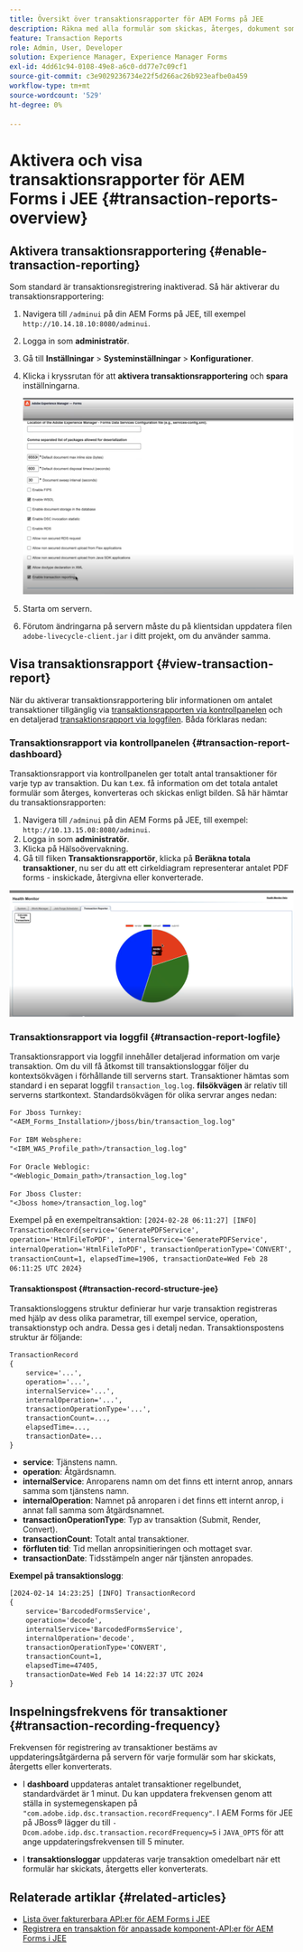 ```yaml
---
title: Översikt över transaktionsrapporter för AEM Forms på JEE
description: Räkna med alla formulär som skickas, återges, dokument som konverterats till ett format till ett annat och mycket mer.
feature: Transaction Reports
role: Admin, User, Developer
solution: Experience Manager, Experience Manager Forms
exl-id: 4dd61c94-0108-49e8-a6c0-dd77e7c09cf1
source-git-commit: c3e9029236734e22f5d266ac26b923eafbe0a459
workflow-type: tm+mt
source-wordcount: '529'
ht-degree: 0%

---
```


# Aktivera och visa transaktionsrapporter för AEM Forms i JEE {#transaction-reports-overview}

<!--Transaction reports in AEM Forms on JEE let you keep a count of all transactions taken place on your AEM Forms deployment. The objective is to provide information about product usage and helps business stakeholders understand their digital processing volumes. Examples of a transaction include:

* Submission of a document
* Rendition of a document
* Conversion of a document from one file format to another 

For more information on what is considered a transaction, see [Billable APIs](../../forms/using/transaction-reports-billable-apis-jee.md). Transaction log helps you to gain information about the number of documents submitted, rendered, and converted.-->

## Aktivera transaktionsrapportering {#enable-transaction-reporting}

Som standard är transaktionsregistrering inaktiverad. Så här aktiverar du transaktionsrapportering:

1. Navigera till `/adminui` på din AEM Forms på JEE, till exempel `http://10.14.18.10:8080/adminui`.
1. Logga in som **administratör**.
1. Gå till **Inställningar** > **Systeminställningar** > **Konfigurationer**.
1. Klicka i kryssrutan för att **aktivera transaktionsrapportering** och **spara** inställningarna.

   ![sample-transaction-report-jee](assets/enable-transaction-jee.png)

1. Starta om servern.
1. Förutom ändringarna på servern måste du på klientsidan uppdatera filen `adobe-livecycle-client.jar` i ditt projekt, om du använder samma.

<!--
* You can [enable transaction recording](../../forms/using/viewing-and-understanding-transaction-reports.md#setting-up-transaction-reports) from AEM Web Console. view transaction reports on author, processing, or publish instances. View transaction reports on author or processing instances for an aggregated sum of all transactions. View transaction reports on the publish instances for a count of all transactions that take place only on that publish instance from where the report is run.
-->

<!--Do not author content (Create adaptive forms, interactive communication, themes, and other authoring activities) and process documents (Use workflows, document services, and other processing activities) on the same AEM instance. Keep the transaction recording disabled for AEM Forms servers used to author content. Keep the transaction recording enabled for AEM Forms servers used to process documents.-->

## Visa transaktionsrapport {#view-transaction-report}

När du aktiverar transaktionsrapportering blir informationen om antalet transaktioner tillgänglig via [transaktionsrapporten via kontrollpanelen](#transaction-report-dashboard) och en detaljerad [transaktionsrapport via loggfilen](#transaction-report-logfile). Båda förklaras nedan:

### Transaktionsrapport via kontrollpanelen {#transaction-report-dashboard}

Transaktionsrapport via kontrollpanelen ger totalt antal transaktioner för varje typ av transaktion. Du kan t.ex. få information om det totala antalet formulär som återges, konverteras och skickas enligt bilden. Så här hämtar du transaktionsrapporten:

1. Navigera till `/adminui` på din AEM Forms på JEE, till exempel: `http://10.13.15.08:8080/adminui`.
1. Logga in som **administratör**.
1. Klicka på Hälsoövervakning.
1. Gå till fliken **Transaktionsrapportör**, klicka på **Beräkna totala transaktioner**, nu ser du att ett cirkeldiagram representerar antalet PDF forms - inskickade, återgivna eller konverterade.

![sample-transaction-report-jee](assets/transaction-piechart.png)


### Transaktionsrapport via loggfil {#transaction-report-logfile}

Transaktionsrapport via loggfil innehåller detaljerad information om varje transaktion. Om du vill få åtkomst till transaktionsloggar följer du kontextsökvägen i förhållande till serverns start. Transaktioner hämtas som standard i en separat loggfil `transaction_log.log`. **filsökvägen** är relativ till serverns startkontext. Standardsökvägen för olika servrar anges nedan:

```
For Jboss Turnkey:
"<AEM_Forms_Installation>/jboss/bin/transaction_log.log"

For IBM Websphere: 
"<IBM_WAS_Profile_path>/transaction_log.log"

For Oracle Weblogic:
"<Weblogic_Domain_path>/transaction_log.log"

For Jboss Cluster:
"<Jboss home>/transaction_log.log"
```

Exempel på en exempeltransaktion:
`[2024-02-28 06:11:27] [INFO] TransactionRecord{service='GeneratePDFService', operation='HtmlFileToPDF', internalService='GeneratePDFService', internalOperation='HtmlFileToPDF', transactionOperationType='CONVERT', transactionCount=1, elapsedTime=1906, transactionDate=Wed Feb 28 06:11:25 UTC 2024}`

#### Transaktionspost {#transaction-record-structure-jee}

Transaktionsloggens struktur definierar hur varje transaktion registreras med hjälp av dess olika parametrar, till exempel service, operation, transaktionstyp och andra. Dessa ges i detalj nedan. Transaktionspostens struktur är följande:

```
TransactionRecord
{
    service='...', 
    operation='...', 
    internalService='...', 
    internalOperation='...', 
    transactionOperationType='...', 
    transactionCount=..., 
    elapsedTime=..., 
    transactionDate=...
}
```

* **service**: Tjänstens namn.
* **operation**: Åtgärdsnamn.
* **internalService**: Anroparens namn om det finns ett internt anrop, annars samma som tjänstens namn.
* **internalOperation**: Namnet på anroparen i det finns ett internt anrop, i annat fall samma som åtgärdsnamnet.
* **transactionOperationType**: Typ av transaktion (Submit, Render, Convert).
* **transactionCount**: Totalt antal transaktioner.
* **förfluten tid**: Tid mellan anropsinitieringen och mottaget svar.
* **transactionDate**: Tidsstämpeln anger när tjänsten anropades.

**Exempel på transaktionslogg**:

```
[2024-02-14 14:23:25] [INFO] TransactionRecord
{
    service='BarcodedFormsService', 
    operation='decode', 
    internalService='BarcodedFormsService', 
    internalOperation='decode', 
    transactionOperationType='CONVERT', 
    transactionCount=1, 
    elapsedTime=47405, 
    transactionDate=Wed Feb 14 14:22:37 UTC 2024
}
```

## Inspelningsfrekvens för transaktioner {#transaction-recording-frequency}

<!--Transaction persistence involves updating the total transaction count for SUBMIT, CONVERT, and RENDER operations on the server periodically: -->

Frekvensen för registrering av transaktioner bestäms av uppdateringsåtgärderna på servern för varje formulär som har skickats, återgetts eller konverterats.

* I **dashboard** uppdateras antalet transaktioner regelbundet, standardvärdet är 1 minut. Du kan uppdatera frekvensen genom att ställa in systemegenskapen på `"com.adobe.idp.dsc.transaction.recordFrequency"`. I AEM Forms för JEE på JBoss® lägger du till `-Dcom.adobe.idp.dsc.transaction.recordFrequency=5` i `JAVA_OPTS` för att ange uppdateringsfrekvensen till 5 minuter.

* I **transaktionsloggar** uppdateras varje transaktion omedelbart när ett formulär har skickats, återgetts eller konverterats.

<!-- A transaction remains in the buffer for a specified period (Flush Buffer time + Reverse replication time). By default, it takes approximately 90 seconds for the transaction count to reflect in the transaction report.

Actions like submitting a PDF Form, using Agent UI to preview an interactive communication, or using non-standard form submission methods are not accounted as transactions. AEM Forms provides an API to record such transactions. Call the API from your custom implementations to record a transaction.

## Supported Topology {#supported-topology}

Transaction reports are available only on AEM Forms on OSGi environment. It supports author-publish, author-processing-publish, and only processing topologies. For example, topologies, see [Architecture and deployment topologies for AEM Forms](../../forms/using/transaction-reports-overview.md).

The transaction count is reverse replicated from publish instances to author or processing instances. An indicative author-publish topology is displayed below:

![simple-author-publish-topology](assets/simple-author-publish-topology.png)

>[!NOTE]
>
>AEM Forms transaction reports does not support topologies that contain only publish instances.

### Guidelines for using transaction reports {#guidelines-for-using-transaction-reports}

* Disable transaction reports on all author instances as reports on author instances includes transactions registered during authoring activities.
* Enable the **Show transactions from publish only** option on the author instance to view cumulative transactions from all publish instances. You can also view transaction reports on each publish instance for actual transactions on that particular publish instance only.
* Do not use author instances to run workflows and process documents.
* Before using transaction reporting, if you are have a toplogy with publish servers, ensure that the reverse replication is enabled for all the publish instances.
* Transaction data is reverse-replicated from a publish instance to only corresponding author or processing instance. The author or processing instance cannot further replicate data to another instance. For example, if you have author-processing-publish topology, aggregated transaction data is replicated only to the processing instance.-->

## Relaterade artiklar {#related-articles}

* [Lista över fakturerbara API:er för AEM Forms i JEE](../../forms/using/transaction-reports-billable-apis-jee.md)
* [Registrera en transaktion för anpassade komponent-API:er för AEM Forms i JEE](/help/forms/using/record-transaction-custom-component-jee.md)
